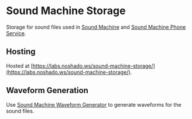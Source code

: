 # Sound Machine Storage

Storage for sound files used in [Sound Machine](https://github.com/leomancini/sound-machine) and [Sound Machine Phone Service](https://github.com/leomancini/sound-machine-phone-service).

## Hosting

Hosted at [https://labs.noshado.ws/sound-machine-storage/](https://labs.noshado.ws/sound-machine-storage/).

## Waveform Generation

Use [Sound Machine Waveform Generator](https://github.com/leomancini/sound-machine-waveform-generator) to generate waveforms for the sound files.
